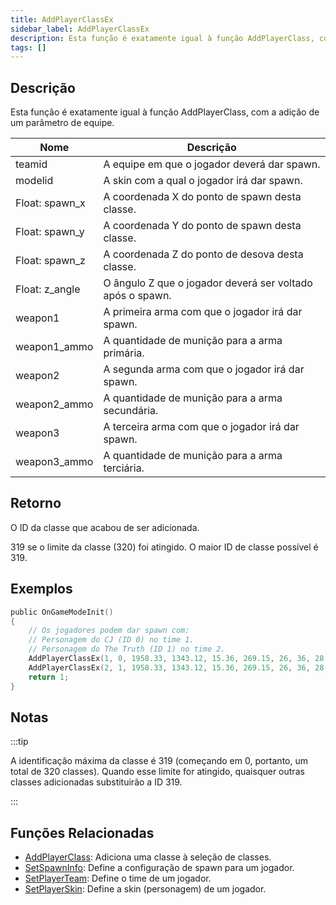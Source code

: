 ```yaml
---
title: AddPlayerClassEx
sidebar_label: AddPlayerClassEx
description: Esta função é exatamente igual à função AddPlayerClass, com a adição de um parâmetro de equipe.
tags: []
---
```


## Descrição

Esta função é exatamente igual à função AddPlayerClass, com a adição de um parâmetro de equipe.

| Nome           | Descrição                                                 |
| -------------- | --------------------------------------------------------- |
| teamid         | A equipe em que o jogador deverá dar spawn.               |
| modelid        | A skin com a qual o jogador irá dar spawn.                |
| Float: spawn_x | A coordenada X do ponto de spawn desta classe.            |
| Float: spawn_y | A coordenada Y do ponto de spawn desta classe.            |
| Float: spawn_z | A coordenada Z do ponto de desova desta classe.           |
| Float: z_angle | O ângulo Z que o jogador deverá ser voltado após o spawn. |
| weapon1        | A primeira arma com que o jogador irá dar spawn.          |
| weapon1_ammo   | A quantidade de munição para a arma primária.             |
| weapon2        | A segunda arma com que o jogador irá dar spawn.           |
| weapon2_ammo   | A quantidade de munição para a arma secundária.           |
| weapon3        | A terceira arma com que o jogador irá dar spawn.          |
| weapon3_ammo   | A quantidade de munição para a arma terciária.            |

## Retorno

O ID da classe que acabou de ser adicionada.

319 se o limite da classe (320) foi atingido. O maior ID de classe possível é 319.

## Exemplos

```c
public OnGameModeInit()
{
    // Os jogadores podem dar spawn com:
    // Personagem do CJ (ID 0) no time 1.
    // Personagem do The Truth (ID 1) no time 2.
    AddPlayerClassEx(1, 0, 1958.33, 1343.12, 15.36, 269.15, 26, 36, 28, 150, 0, 0); // CJ
    AddPlayerClassEx(2, 1, 1958.33, 1343.12, 15.36, 269.15, 26, 36, 28, 150, 0, 0); // The Truth
    return 1;
}
```

## Notas

:::tip

A identificação máxima da classe é 319 (começando em 0, portanto, um total de 320 classes). Quando esse limite for atingido, quaisquer outras classes adicionadas substituirão a ID 319.

:::

## Funções Relacionadas

- [AddPlayerClass](../functions/AddPlayerClass.md): Adiciona uma classe à seleção de classes.
- [SetSpawnInfo](../functions/SetSpawnInfo.md): Define a configuração de spawn para um jogador.
- [SetPlayerTeam](../functions/SetPlayerTeam.md): Define o time de um jogador.
- [SetPlayerSkin](../functions/SetPlayerSkin.md): Define a skin (personagem) de um jogador.
